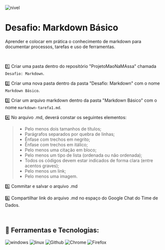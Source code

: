 
![nivel](https://img.shields.io/static/v1?label=Nível&message=Básico&color=?style=plastic)
# Desafio: Markdown Básico
Aprender e colocar em prática o conhecimento de markdown para documentar processos, tarefas e uso de ferramentas.

<br>

:one: Criar uma pasta dentro do repositório "ProjetoMaoNaMAssa" chamada `Desafio: Markdown`.

:two: Criar uma nova pasta dentro da pasta "Desafio: Markdown" com o nome `Markdown Básico`.

:three: Criar um arquivo markdown dentro da pasta "Markdown Básico" com o nome `markdown-tarefa1.md`.

:four: No arquivo .md, deverá constar os seguintes elementos:

 > - Pelo menos dois tamanhos de títulos;
 > - Parágrafos separados por quebra de linhas;
 > - Ênfase com trechos em negrito;
 > - Ênfase com trechos em itálico;
 > - Pelo menos uma citação em bloco;
 > - Pelo menos um tipo de lista (ordenada ou não ordenada);
 > - Todos os códigos devem estar indicados de forma clara (entre acentos graves);
 > - Pelo menos um link;
 > - Pelo menos uma imagem.

:five: Commitar e salvar o arquivo .md

:six: Compartilhar link do arquivo .md no espaço do Google Chat do Time de Dados.

<br>

## :wrench: Ferramentas e Tecnologias:
![windows](https://img.shields.io/static/v1?label=&message=Windows&color=lightgrey&logo=windows)
![linux](https://img.shields.io/static/v1?label=&message=Linux&color=lightgrey&logo=linux)
![Github](https://img.shields.io/static/v1?label=&message=Github&color=lightgrey&logo=github)
![Chrome](https://img.shields.io/static/v1?label=&message=Chrome&color=lightgrey&logo=googlechrome)
![Firefox](https://img.shields.io/static/v1?label=&message=Firefox&color=lightgrey&logo=firefox)

